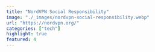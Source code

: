 ```yaml
---
title: "NordVPN Social Responsibility"
image: "./_images/nordvpn-social-responsibility.webp"
url: "https://nordvpn.org/"
categories: ["tech"]
highlight: true
featured: 4
---
```

